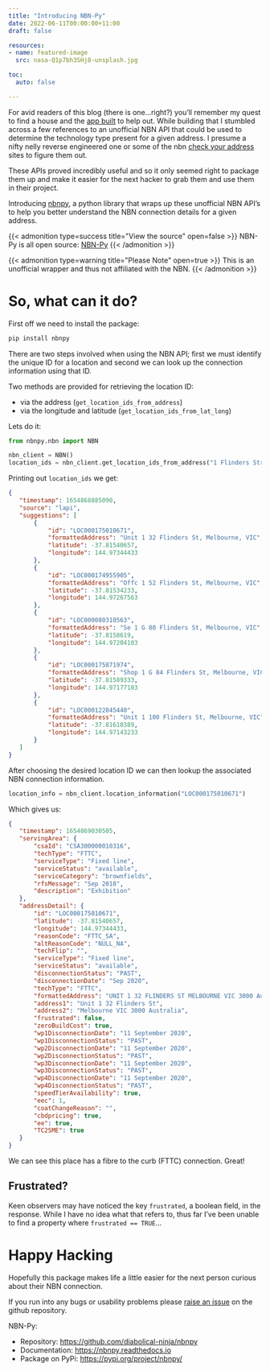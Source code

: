 ```yaml
---
title: "Introducing NBN-Py"
date: 2022-06-11T00:00:00+11:00
draft: false

resources:
- name: featured-image
  src: nasa-Q1p7bh3SHj8-unsplash.jpg

toc:
  auto: false

---
```


For avid readers of this blog (there is one...right?) you’ll remember my quest to find a house and the [app built](https://www.yeltahir.com/posts/smart_property_search/) to help out. While building that I stumbled across a few references to an unofficial NBN API that could be used to determine the technology type present for a given address. I presume a nifty nelly reverse engineered one or some of the nbn [check your address](https://www.nbnco.com.au/connect-home-or-business/check-your-address) sites to figure them out.

These APIs proved incredibly useful and so it only seemed right to package them up and make it easier for the next hacker to grab them and use them in their project.

Introducing [nbnpy](https://nbnpy.readthedocs.io), a python library that wraps up these unofficial NBN API’s to help you better understand the NBN connection details for a given address.

{{< admonition type=success title="View the source" open=false >}}
NBN-Py is all open source: [NBN-Py](https://github.com/diabolical-ninja/nbnpy)
{{< /admonition >}}


{{< admonition type=warning title="Please Note" open=true >}}
This is an unofficial wrapper and thus not affiliated with the NBN.
{{< /admonition >}}



# So, what can it do?

First off we need to install the package:
```python
pip install nbnpy
```

There are two steps involved when using the NBN API; first we must identify the unique ID for a location and second we can look up the connection information using that ID.

Two methods are provided for retrieving the location ID:    
* via the address (`get_location_ids_from_address`)    
* via the longitude and latitude (`get_location_ids_from_lat_long`)
    
Lets do it:

```python
from nbnpy.nbn import NBN

nbn_client = NBN()
location_ids = nbn_client.get_location_ids_from_address("1 Flinders Street, Melbourne VIC")
```
    
Printing out `location_ids` we get:
```json
{
   "timestamp": 1654868885090,
   "source": "lapi",
   "suggestions": [
       {
           "id": "LOC000175010671",
           "formattedAddress": "Unit 1 32 Flinders St, Melbourne, VIC",
           "latitude": -37.81540657,
           "longitude": 144.97344433
       },
       {
           "id": "LOC000174955905",
           "formattedAddress": "Offc 1 52 Flinders St, Melbourne, VIC",
           "latitude": -37.81534233,
           "longitude": 144.97267563
       },
       {
           "id": "LOC000080310563",
           "formattedAddress": "Se 1 G 80 Flinders St, Melbourne, VIC",
           "latitude": -37.8158619,
           "longitude": 144.97204103
       },
       {
           "id": "LOC000175871974",
           "formattedAddress": "Shop 1 G 84 Flinders St, Melbourne, VIC",
           "latitude": -37.81589333,
           "longitude": 144.97177103
       },
       {
           "id": "LOC000122845440",
           "formattedAddress": "Unit 1 100 Flinders St, Melbourne, VIC",
           "latitude": -37.81610389,
           "longitude": 144.97143233
       }
   ]
}
```

After choosing the desired location ID we can then lookup the associated NBN connection information.

```python
location_info = nbn_client.location_information("LOC000175010671")
```

Which gives us:
```json
{
   "timestamp": 1654869030505,
   "servingArea": {
       "csaId": "CSA300000010316",
       "techType": "FTTC",
       "serviceType": "Fixed line",
       "serviceStatus": "available",
       "serviceCategory": "brownfields",
       "rfsMessage": "Sep 2018",
       "description": "Exhibition"
   },
   "addressDetail": {
       "id": "LOC000175010671",
       "latitude": -37.81540657,
       "longitude": 144.97344433,
       "reasonCode": "FTTC_SA",
       "altReasonCode": "NULL_NA",
       "techFlip": "",
       "serviceType": "Fixed line",
       "serviceStatus": "available",
       "disconnectionStatus": "PAST",
       "disconnectionDate": "Sep 2020",
       "techType": "FTTC",
       "formattedAddress": "UNIT 1 32 FLINDERS ST MELBOURNE VIC 3000 Australia",
       "address1": "Unit 1 32 Flinders St",
       "address2": "Melbourne VIC 3000 Australia",
       "frustrated": false,
       "zeroBuildCost": true,
       "wp1DisconnectionDate": "11 September 2020",
       "wp1DisconnectionStatus": "PAST",
       "wp2DisconnectionDate": "11 September 2020",
       "wp2DisconnectionStatus": "PAST",
       "wp3DisconnectionDate": "11 September 2020",
       "wp3DisconnectionStatus": "PAST",
       "wp4DisconnectionDate": "11 September 2020",
       "wp4DisconnectionStatus": "PAST",
       "speedTierAvailability": true,
       "eec": 1,
       "coatChangeReason": "",
       "cbdpricing": true,
       "ee": true,
       "TC2SME": true
   }
}
```

We can see this place has a fibre to the curb (FTTC) connection. Great!


## Frustrated?
Keen observers may have noticed the key `frustrated`, a boolean field, in the response. While I have no idea what that refers to, thus far I’ve been unable to find a property where `frustrated == TRUE`...


# Happy Hacking
Hopefully this package makes life a little easier for the next person curious about their NBN connection.

If you run into any bugs or usability problems please [raise an issue](https://github.com/diabolical-ninja/nbnpy/issues) on the github repository. 

NBN-Py:
* Repository: https://github.com/diabolical-ninja/nbnpy
* Documentation: https://nbnpy.readthedocs.io
* Package on PyPi: https://pypi.org/project/nbnpy/

